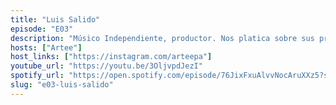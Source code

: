 ```yaml
---
title: "Luis Salido"
episode: "E03"
description: "Músico Independiente, productor. Nos platica sobre sus primeros pasos como artista, los aciertos y errores que han trazado su camino y la importancia de confiar en uno mismo y en su equipo."
hosts: ["Artee"]
host_links: ["https://instagram.com/arteepa"]
youtube_url: "https://youtu.be/3OljvpdJezI"
spotify_url: "https://open.spotify.com/episode/76JixFxuAlvvNocAruXXz5?si=7kTk71o8RaaXbIo2_TeSAA"
slug: "e03-luis-salido"
---
```

